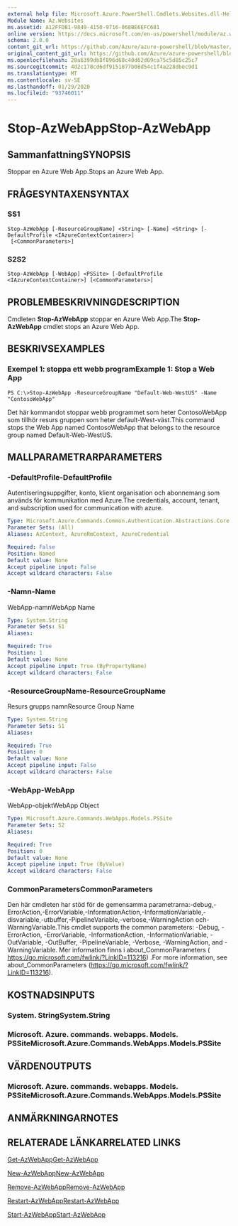 ```yaml
---
external help file: Microsoft.Azure.PowerShell.Cmdlets.Websites.dll-Help.xml
Module Name: Az.Websites
ms.assetid: A12FFDB1-9849-4150-9716-068BE6EFC681
online version: https://docs.microsoft.com/en-us/powershell/module/az.websites/stop-azwebapp
schema: 2.0.0
content_git_url: https://github.com/Azure/azure-powershell/blob/master/src/Websites/Websites/help/Stop-AzWebApp.md
original_content_git_url: https://github.com/Azure/azure-powershell/blob/master/src/Websites/Websites/help/Stop-AzWebApp.md
ms.openlocfilehash: 28a6399db8f896d60c48d62d69ca75c5d85c25c7
ms.sourcegitcommit: 4d2c178cd6df9151877b08d54c1f4a228dbec9d1
ms.translationtype: MT
ms.contentlocale: sv-SE
ms.lasthandoff: 01/29/2020
ms.locfileid: "93746011"
---
```

# <span data-ttu-id="cb904-101">Stop-AzWebApp</span><span class="sxs-lookup"><span data-stu-id="cb904-101">Stop-AzWebApp</span></span>

## <span data-ttu-id="cb904-102">Sammanfattning</span><span class="sxs-lookup"><span data-stu-id="cb904-102">SYNOPSIS</span></span>
<span data-ttu-id="cb904-103">Stoppar en Azure Web App.</span><span class="sxs-lookup"><span data-stu-id="cb904-103">Stops an Azure Web App.</span></span>

## <span data-ttu-id="cb904-104">FRÅGESYNTAXEN</span><span class="sxs-lookup"><span data-stu-id="cb904-104">SYNTAX</span></span>

### <span data-ttu-id="cb904-105">S</span><span class="sxs-lookup"><span data-stu-id="cb904-105">S1</span></span>
```
Stop-AzWebApp [-ResourceGroupName] <String> [-Name] <String> [-DefaultProfile <IAzureContextContainer>]
 [<CommonParameters>]
```

### <span data-ttu-id="cb904-106">S2</span><span class="sxs-lookup"><span data-stu-id="cb904-106">S2</span></span>
```
Stop-AzWebApp [-WebApp] <PSSite> [-DefaultProfile <IAzureContextContainer>] [<CommonParameters>]
```

## <span data-ttu-id="cb904-107">PROBLEMBESKRIVNING</span><span class="sxs-lookup"><span data-stu-id="cb904-107">DESCRIPTION</span></span>
<span data-ttu-id="cb904-108">Cmdleten **Stop-AzWebApp** stoppar en Azure Web App.</span><span class="sxs-lookup"><span data-stu-id="cb904-108">The **Stop-AzWebApp** cmdlet stops an Azure Web App.</span></span>

## <span data-ttu-id="cb904-109">BESKRIVS</span><span class="sxs-lookup"><span data-stu-id="cb904-109">EXAMPLES</span></span>

### <span data-ttu-id="cb904-110">Exempel 1: stoppa ett webb program</span><span class="sxs-lookup"><span data-stu-id="cb904-110">Example 1: Stop a Web App</span></span>
```
PS C:\>Stop-AzWebApp -ResourceGroupName "Default-Web-WestUS" -Name "ContosoWebApp"
```

<span data-ttu-id="cb904-111">Det här kommandot stoppar webb programmet som heter ContosoWebApp som tillhör resurs gruppen som heter default-West-väst.</span><span class="sxs-lookup"><span data-stu-id="cb904-111">This command stops the Web App named ContosoWebApp that belongs to the resource group named Default-Web-WestUS.</span></span>

## <span data-ttu-id="cb904-112">MALLPARAMETRAR</span><span class="sxs-lookup"><span data-stu-id="cb904-112">PARAMETERS</span></span>

### <span data-ttu-id="cb904-113">-DefaultProfile</span><span class="sxs-lookup"><span data-stu-id="cb904-113">-DefaultProfile</span></span>
<span data-ttu-id="cb904-114">Autentiseringsuppgifter, konto, klient organisation och abonnemang som används för kommunikation med Azure.</span><span class="sxs-lookup"><span data-stu-id="cb904-114">The credentials, account, tenant, and subscription used for communication with azure.</span></span>

```yaml
Type: Microsoft.Azure.Commands.Common.Authentication.Abstractions.Core.IAzureContextContainer
Parameter Sets: (All)
Aliases: AzContext, AzureRmContext, AzureCredential

Required: False
Position: Named
Default value: None
Accept pipeline input: False
Accept wildcard characters: False
```

### <span data-ttu-id="cb904-115">-Namn</span><span class="sxs-lookup"><span data-stu-id="cb904-115">-Name</span></span>
<span data-ttu-id="cb904-116">WebApp-namn</span><span class="sxs-lookup"><span data-stu-id="cb904-116">WebApp Name</span></span>

```yaml
Type: System.String
Parameter Sets: S1
Aliases:

Required: True
Position: 1
Default value: None
Accept pipeline input: True (ByPropertyName)
Accept wildcard characters: False
```

### <span data-ttu-id="cb904-117">-ResourceGroupName</span><span class="sxs-lookup"><span data-stu-id="cb904-117">-ResourceGroupName</span></span>
<span data-ttu-id="cb904-118">Resurs grupps namn</span><span class="sxs-lookup"><span data-stu-id="cb904-118">Resource Group Name</span></span>

```yaml
Type: System.String
Parameter Sets: S1
Aliases:

Required: True
Position: 0
Default value: None
Accept pipeline input: False
Accept wildcard characters: False
```

### <span data-ttu-id="cb904-119">-WebApp</span><span class="sxs-lookup"><span data-stu-id="cb904-119">-WebApp</span></span>
<span data-ttu-id="cb904-120">WebApp-objekt</span><span class="sxs-lookup"><span data-stu-id="cb904-120">WebApp Object</span></span>

```yaml
Type: Microsoft.Azure.Commands.WebApps.Models.PSSite
Parameter Sets: S2
Aliases:

Required: True
Position: 0
Default value: None
Accept pipeline input: True (ByValue)
Accept wildcard characters: False
```

### <span data-ttu-id="cb904-121">CommonParameters</span><span class="sxs-lookup"><span data-stu-id="cb904-121">CommonParameters</span></span>
<span data-ttu-id="cb904-122">Den här cmdleten har stöd för de gemensamma parametrarna:-debug,-ErrorAction,-ErrorVariable,-InformationAction,-InformationVariable,-disvariable,-utbuffer,-PipelineVariable,-verbose,-WarningAction och-WarningVariable.</span><span class="sxs-lookup"><span data-stu-id="cb904-122">This cmdlet supports the common parameters: -Debug, -ErrorAction, -ErrorVariable, -InformationAction, -InformationVariable, -OutVariable, -OutBuffer, -PipelineVariable, -Verbose, -WarningAction, and -WarningVariable.</span></span> <span data-ttu-id="cb904-123">Mer information finns i about_CommonParameters ( https://go.microsoft.com/fwlink/?LinkID=113216) .</span><span class="sxs-lookup"><span data-stu-id="cb904-123">For more information, see about_CommonParameters (https://go.microsoft.com/fwlink/?LinkID=113216).</span></span>

## <span data-ttu-id="cb904-124">KOSTNADS</span><span class="sxs-lookup"><span data-stu-id="cb904-124">INPUTS</span></span>

### <span data-ttu-id="cb904-125">System. String</span><span class="sxs-lookup"><span data-stu-id="cb904-125">System.String</span></span>

### <span data-ttu-id="cb904-126">Microsoft. Azure. commands. webapps. Models. PSSite</span><span class="sxs-lookup"><span data-stu-id="cb904-126">Microsoft.Azure.Commands.WebApps.Models.PSSite</span></span>

## <span data-ttu-id="cb904-127">VÄRDEN</span><span class="sxs-lookup"><span data-stu-id="cb904-127">OUTPUTS</span></span>

### <span data-ttu-id="cb904-128">Microsoft. Azure. commands. webapps. Models. PSSite</span><span class="sxs-lookup"><span data-stu-id="cb904-128">Microsoft.Azure.Commands.WebApps.Models.PSSite</span></span>

## <span data-ttu-id="cb904-129">ANMÄRKNINGAR</span><span class="sxs-lookup"><span data-stu-id="cb904-129">NOTES</span></span>

## <span data-ttu-id="cb904-130">RELATERADE LÄNKAR</span><span class="sxs-lookup"><span data-stu-id="cb904-130">RELATED LINKS</span></span>

[<span data-ttu-id="cb904-131">Get-AzWebApp</span><span class="sxs-lookup"><span data-stu-id="cb904-131">Get-AzWebApp</span></span>](./Get-AzWebApp.md)

[<span data-ttu-id="cb904-132">New-AzWebApp</span><span class="sxs-lookup"><span data-stu-id="cb904-132">New-AzWebApp</span></span>](./New-AzWebApp.md)

[<span data-ttu-id="cb904-133">Remove-AzWebApp</span><span class="sxs-lookup"><span data-stu-id="cb904-133">Remove-AzWebApp</span></span>](./Remove-AzWebApp.md)

[<span data-ttu-id="cb904-134">Restart-AzWebApp</span><span class="sxs-lookup"><span data-stu-id="cb904-134">Restart-AzWebApp</span></span>](./Restart-AzWebApp.md)

[<span data-ttu-id="cb904-135">Start-AzWebApp</span><span class="sxs-lookup"><span data-stu-id="cb904-135">Start-AzWebApp</span></span>](./Start-AzWebApp.md)


